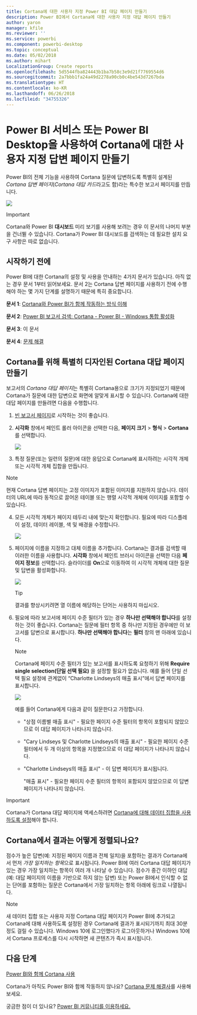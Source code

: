 ```yaml
---
title: Cortana에 대한 사용자 지정 Power BI 대답 페이지 만들기
description: Power BI에서 Cortana에 대한 사용자 지정 대답 페이지 만들기
author: yaron
manager: kfile
ms.reviewer: ''
ms.service: powerbi
ms.component: powerbi-desktop
ms.topic: conceptual
ms.date: 05/02/2018
ms.author: mihart
LocalizationGroup: Create reports
ms.openlocfilehash: 5d5544fba824443b1ba7b58c3e9d21f7769554d6
ms.sourcegitcommit: 2a7bbb1fa24a49d2278a90cb0c4be543d7267bda
ms.translationtype: HT
ms.contentlocale: ko-KR
ms.lasthandoff: 06/26/2018
ms.locfileid: "34755326"
---
```

# <a name="use-power-bi-service-or-power-bi-desktop-to-create-a-custom-answer-page-for-cortana"></a>Power BI 서비스 또는 Power BI Desktop을 사용하여 Cortana에 대한 사용자 지정 답변 페이지 만들기
Power BI의 전체 기능을 사용하여 Cortana 질문에 답변하도록 특별히 설계된 *Cortana 답변 페이지*(*Cortana 대답 카드*라고도 함)라는 특수한 보고서 페이지를 만듭니다.

![](media/service-cortana-answer-cards/power-bi-cortana.png)

> [!IMPORTANT]
> Cortana와 Power BI **대시보드** 미리 보기를 사용해 보려는 경우 이 문서의 나머지 부분을 건너뛸 수 있습니다. Cortana가 Power BI 대시보드를 검색하는 데 필요한 설치 요구 사항은 따로 없습니다.
> 
> 

## <a name="before-you-begin"></a>시작하기 전에
Power BI에 대한 Cortana의 설정 및 사용을 안내하는 4가지 문서가 있습니다. 아직 없는 경우 문서 1부터 읽어보세요. 문서 2는 Cortana 답변 페이지를 사용하기 전에 수행해야 하는 몇 가지 단계를 설명하기 때문에 특히 중요합니다.

**문서 1**: [Cortana와 Power BI가 함께 작동하는 방식 이해](service-cortana-intro.md)

**문서 2**: [Power BI 보고서 검색: Cortana - Power BI - Windows 통합 활성화](service-cortana-enable.md)

**문서 3**: 이 문서

**문서 4**: [문제 해결](service-cortana-troubleshoot.md)

## <a name="create-a-cortana-answer-page-designed-specifically-for-cortana"></a>Cortana를 위해 특별히 디자인된 Cortana 대답 페이지 만들기
보고서의 *Cortana 대답 페이지*는 특별히 Cortana용으로 크기가 지정되었기 때문에 Cortana가 질문에 대한 답변으로 화면에 알맞게 표시할 수 있습니다. Cortana에 대한 대답 페이지를 만들려면 다음을 수행합니다.

1. [빈 보고서 페이지](power-bi-report-add-page.md)로 시작하는 것이 좋습니다.
2. **시각화** 창에서 페인트 롤러 아이콘을 선택한 다음, **페이지 크기** > **형식** > **Cortana**를 선택합니다.
   
    ![](media/service-cortana-answer-cards/pbi-cortana-page-size-new.png)
3. 특정 질문(또는 일련의 질문)에 대한 응답으로 Cortana에 표시하려는 시각적 개체 또는 시각적 개체 집합을 만듭니다.

> [!NOTE]
> 현재 Cortana 답변 페이지는 고정 이미지가 포함된 이미지를 지원하지 않습니다. 데이터의 URL에 따라 동적으로 끌어온 테이블 또는 행렬 시각적 개체에 이미지를 포함할 수 있습니다. 
> 
> 

4. 모든 시각적 개체가 페이지 테두리 내에 맞는지 확인합니다. 필요에 따라 디스플레이 설정, 데이터 레이블, 색 및 배경을 수정합니다.  
   
    ![](media/service-cortana-answer-cards/pbi_cortana_modify-new.png)
5. 페이지에 이름을 지정하고 대체 이름을 추가합니다. Cortana는 결과를 검색할 때 이러한 이름을 사용합니다. **시각화** 창에서 페인트 브러시 아이콘을 선택한 다음 **페이지 정보**를 선택합니다. 슬라이더를 **On**으로 이동하여 이 시각적 개체에 대한 질문 및 답변을 활성화합니다.
   
    ![](media/service-cortana-answer-cards/pbi_cortana_names-newer.png)
   
   > [!TIP]
   > 결과를 향상시키려면 열 이름에 해당하는 단어는 사용하지 마십시오.
   > 
   > 
6. 필요에 따라 보고서에 페이지 수준 필터가 있는 경우 **하나만 선택해야 합니다**를 설정하는 것이 좋습니다. Cortana는 질문에 필터 항목 중 하나만 지정된 경우에만 이 보고서를 답변으로 표시합니다. **하나만 선택해야 합니다**는 **필터** 창의 맨 아래에 있습니다.
   
   > [!NOTE]
   > Cortana에 페이지 수준 필터가 있는 보고서를 표시하도록 요청하기 위해 **Require single selection(단일 선택 필요)** 을 설정할 필요가 없습니다. 예를 들어 단일 선택 필요 설정에 관계없이 “Charlotte Lindseys의 매출 표시”에서 답변 페이지를 표시합니다.
   > 
   > 
   
     ![](media/service-cortana-answer-cards/pbi-cortana-single-selection-new.png)
   
      예를 들어 Cortana에게 다음과 같이 질문한다고 가정합니다.
   
   * "상점 이름별 매출 표시" - 필요한 페이지 수준 필터의 항목이 포함되지 않았으므로 이 대답 페이지가 나타나지 않습니다.
   * "Cary Lindseys 및 Charlotte Lindseys의 매출 표시" - 필요한 페이지 수준 필터에서 두 개 이상의 항목을 지정했으므로 이 대답 페이지가 나타나지 않습니다.
   * "Charlotte Lindseys의 매출 표시" - 이 답변 페이지가 표시됩니다.
     
     "매출 표시" - 필요한 페이지 수준 필터의 항목이 포함되지 않았으므로 이 답변 페이지가 나타나지 않습니다.

> [!IMPORTANT]
> Cortana가 Cortana 대답 페이지에 액세스하려면 [Cortana에 대해 데이터 집합을 사용하도록 설정](service-cortana-enable.md)해야 합니다.
> 
> 

## <a name="how-does-cortana-order-the-results"></a>Cortana에서 결과는 어떻게 정렬되나요?
점수가 높은 답변(예: 지정된 페이지 이름과 전체 일치)을 포함하는 결과가 Cortana에서 먼저 *가장 일치하는 항목*으로 표시됩니다. Power BI에 여러 Cortana 대답 페이지가 있는 경우 가장 일치하는 항목이 여러 개 나타날 수 있습니다. 점수가 중간 이하인 대답(예: 대답 페이지의 이름을 기반으로 하지 않는 답변) 또는 Power BI에서 인식할 수 없는 단어를 포함하는 질문은 Cortana에서 가장 일치하는 항목 아래에 링크로 나열됩니다.

> [!NOTE]
> 새 데이터 집합 또는 사용자 지정 Cortana 대답 페이지가 Power BI에 추가되고 Cortana에 대해 사용하도록 설정된 경우 Cortana에 결과가 표시되기까지 최대 30분 정도 걸릴 수 있습니다. Windows 10에 로그인했다가 로그아웃하거나 Windows 10에서 Cortana 프로세스를 다시 시작하면 새 콘텐츠가 즉시 표시됩니다.
> 
> 

## <a name="next-steps"></a>다음 단계
[Power BI와 함께 Cortana 사용](service-cortana-intro.md)

Cortana가 아직도 Power BI와 함께 작동하지 않나요?  [Cortana 문제 해결사](service-cortana-troubleshoot.md)를 사용해 보세요.

궁금한 점이 더 있나요? [Power BI 커뮤니티를 이용하세요.](http://community.powerbi.com/)

